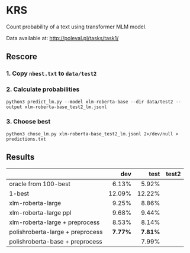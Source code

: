 # KRS

Count probability of a text using transformer MLM model.

Data available at: http://poleval.pl/tasks/task1/

## Rescore

### 1. Copy `nbest.txt` to `data/test2`

### 2. Calculate probabilities
```
python3 predict_lm.py --model xlm-roberta-base --dir data/test2 --output xlm-roberta-base_test2_lm.jsonl
```
### 3. Choose best
```
python3 chose_lm.py xlm-roberta-base_test2_lm.jsonl 2>/dev/null > predictions.txt
```

## Results

|                                  |    dev |   test |  test2 |
|----------------------------------|-------:|-------:|-------:|
| oracle from 100-best             |  6.13% |  5.92% |        |
| 1-best                           | 12.09% | 12.22% |        |
| xlm-roberta-large                |  9.25% |  8.86% |        |
| xlm-roberta-large ppl            |  9.68% |  9.44% |        |
| xlm-roberta-large + preprocess   |  8.53% |  8.14% |        |
| polishroberta-large + preprocess |  **7.77%** |  **7.81%** |        |
| polishroberta-base + preprocess  |        |  7.99% |        |